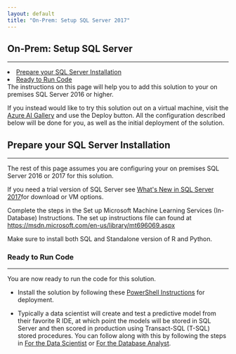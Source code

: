 ```yaml
---
layout: default
title: "On-Prem: Setup SQL Server 2017"
---
```


## On-Prem: Setup SQL Server
--------------------------

<div class="row">
    <div class="col-md-6">
        <div class="toc">
            <li><a href="#prepare-your-sql-server-installation">Prepare your SQL Server  Installation</a></li>
            <li><a href="#ready-to-run-code">Ready to Run Code</a></li>
        </div>
    </div>
    <div class="col-md-6">
        The instructions on this page will help you to add this solution to your on premises SQL Server 2016 or higher.  
        <p>
        If you instead would like to try this solution out on a virtual machine, visit the <a href="{{ site.aka_url }}">Azure AI Gallery</a> and use the Deploy button.  All the configuration described below will be done for you, as well as the initial deployment of the solution. </p>
    </div>
</div>

## Prepare your SQL Server Installation
-------------------------------------------

The rest of this page assumes you are configuring your on premises SQL Server 2016 or 2017 for this solution.

If you need a trial version of SQL Server see [What's New in SQL Server 2017](https://docs.microsoft.com/en-us/sql/sql-server/what-s-new-in-sql-server-2017)for download or VM options. 

Complete the steps in the Set up Microsoft Machine Learning Services (In-Database) Instructions. The set up instructions file can found at  <a href="https://msdn.microsoft.com/en-us/library/mt696069.aspx" target="_blank"> https://msdn.microsoft.com/en-us/library/mt696069.aspx</a>

Make sure to install both SQL and Standalone version of R and Python.


### Ready to Run Code 
---------------------

You are now ready to run the code for this solution.  

* Install the solution by following these <a href="Powershell_Instructions.html">PowerShell Instructions</a> for deployment.

* Typically a data scientist will create and test a predictive model from their favorite R IDE, at which point the models will be stored in SQL Server and then scored in production using Transact-SQL (T-SQL) stored procedures. 
You can follow along with this by following the steps in [For the Data Scientist](data-scientist.html) or [For the Database Analyst](dba.html).


	